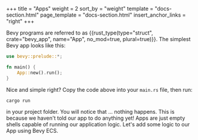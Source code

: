 +++
title = "Apps"
weight = 2
sort_by = "weight"
template = "docs-section.html"
page_template = "docs-section.html"
insert_anchor_links = "right"
+++

Bevy programs are referred to as {{rust_type(type="struct", crate="bevy_app", name="App", no_mod=true, plural=true)}}. The simplest Bevy app looks like this:

```rs
use bevy::prelude::*;

fn main() {
    App::new().run();
}
```

Nice and simple right? Copy the code above into your ```main.rs``` file, then run:

```sh
cargo run
```

in your project folder. You will notice that ... nothing happens. This is because we haven't told our app to do anything yet! Apps are just empty shells capable of running our application logic. Let's add some logic to our App using Bevy ECS.
